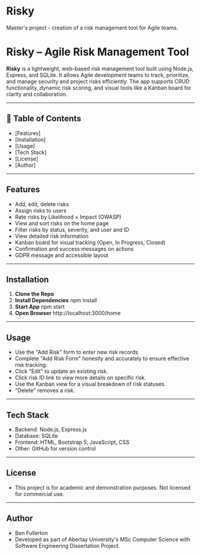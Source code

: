 # Risky
Master's project - creation of a risk management tool for Agile teams.

# Risky – Agile Risk Management Tool

**Risky** is a lightweight, web-based risk management tool built using Node.js, Express, and SQLite. It allows Agile development teams to track, prioritize, and manage security and project risks efficiently. The app supports CRUD functionality, dynamic risk scoring, and visual tools like a Kanban board for clarity and collaboration.

---

## 📑 Table of Contents
- [Features]
- [Installation]
- [Usage]
- [Tech Stack]
- [License]
- [Author]

---

## Features

-  Add, edit, delete risks
-  Assign risks to users
-  Rate risks by Likelihood × Impact (OWASP)
-  View and sort risks on the home page
-  Filter risks by status, severity, and user and ID
-  View detailed risk information
-  Kanban board for visual tracking (Open, In Progress, Closed)
-  Confirmation and success messages on actions
-  GDPR message and accessible layout

---

## Installation

1. **Clone the Repo**
2. **Install Dependencies**
    npm install
3. **Start App**
    npm start
4. **Open Browser**
    http://localhost:3000/home

---

## Usage

- Use the "Add Risk" form to enter new risk records
- Complete "Add Risk Form" honestly and accurately to ensure effective risk tracking.
- Click "Edit" to update an existing risk.
- Click risk ID link to view more details on specific risk.
- Use the Kanban view for a visual breakdown of risk statuses.
- "Delete" removes a risk.

---

## Tech Stack 

- Backend: Node.js, Express.js
- Database: SQLite
- Frontend: HTML, Bootstrap 5, JavaScript, CSS
- Other: GitHub for version control

---

## License

- This project is for academic and demonstration purposes. Not licensed for commercial use.

---

## Author

- Ben Fullerton
- Developed as part of Abertay University's MSc Computer Science with Software Engineering Dissertation Project.

